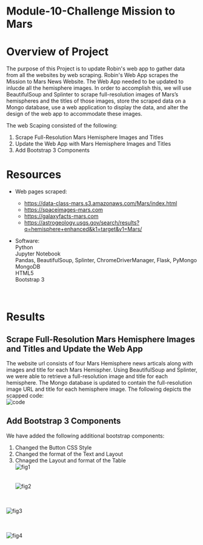 # Module-10-Challenge Mission to Mars
# Overview of Project #
The purpose of this Project is to update Robin's web app to gather data from all the websites by web scraping. Robin's Web App scrapes the Mission to Mars News Website. The Web App needed to be updated to inlucde all the hemisphere images. In order to accomplish this, we will use BeautifulSoup and Splinter to scrape full-resolution images of Mars’s hemispheres and the titles of those images, store the scraped data on a Mongo database, use a web application to display the data, and alter the design of the web app to accommodate these images.

The web Scaping consisted of the following:
1. Scrape Full-Resolution Mars Hemisphere Images and Titles
2. Update the Web App with Mars Hemisphere Images and Titles
3. Add Bootstrap 3 Components

# Resources #
- Web pages scraped:<br>
  - https://data-class-mars.s3.amazonaws.com/Mars/index.html
  - https://spaceimages-mars.com
  - https://galaxyfacts-mars.com
  - https://astrogeology.usgs.gov/search/results?q=hemisphere+enhanced&k1=target&v1=Mars/<br>
  
- Software:<br>
   Python<br>
   Jupyter Notebook<br>
   Pandas, BeautifulSoup, Splinter, ChromeDriverManager, Flask, PyMongo<br>
   MongoDB<br>
   HTML5<br>
   Bootstrap 3<br>
   <br><br>
   
# Results #
## Scrape Full-Resolution Mars Hemisphere Images and Titles and Update the Web App ##
The website url consists of four Mars Hemisphere news articals along with images and title for each Mars Hemispher. Using BeautifulSoup and Splinter, we were able to  retrieve a full-resolution image and title for each hemisphere. The Mongo database is updated to contain the full-resolution image URL and title for each hemisphere image.
The following depicts the scapped code:<br>
![code](/Image/code.png) <br>

##  Add Bootstrap 3 Components ##
We have added the following additional bootstrap components:
1. Changed the Button CSS Style
2. Changed the format of the Text and Layout
3. Chnaged the Layout and format of the Table<br>
![fig1](/Image/fig1.png) <br>
<br><br>
![fig2](/Image/fig2.png) <br>
<br><br>

![fig3](/Image/fig3.png) <br>
<br><br>

![fig4](/Image/fig4.png) <br>
<br><br>
